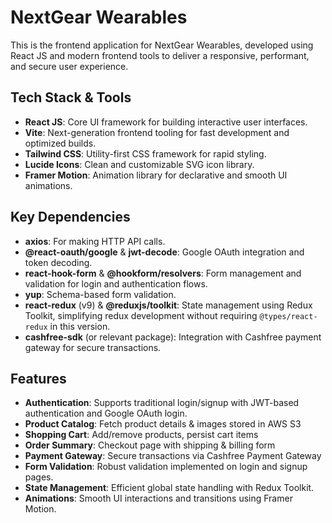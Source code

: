 # NextGear Wearables

This is the frontend application for NextGear Wearables, developed using React JS and modern frontend tools to deliver a responsive, performant, and secure user experience.

## Tech Stack & Tools

- **React JS**: Core UI framework for building interactive user interfaces.
- **Vite**: Next-generation frontend tooling for fast development and optimized builds.
- **Tailwind CSS**: Utility-first CSS framework for rapid styling.
- **Lucide Icons**: Clean and customizable SVG icon library.
- **Framer Motion**: Animation library for declarative and smooth UI animations.

## Key Dependencies

- **axios**: For making HTTP API calls.
- **@react-oauth/google** & **jwt-decode**: Google OAuth integration and token decoding.
- **react-hook-form** & **@hookform/resolvers**: Form management and validation for login and authentication flows.
- **yup**: Schema-based form validation.
- **react-redux** (v9) & **@reduxjs/toolkit**: State management using Redux Toolkit, simplifying redux development without requiring `@types/react-redux` in this version.
- **cashfree-sdk** (or relevant package): Integration with Cashfree payment gateway for secure transactions.

## Features

- **Authentication**: Supports traditional login/signup with JWT-based authentication and Google OAuth login.
- **Product Catalog**: Fetch product details & images stored in AWS S3
- **Shopping Cart**: Add/remove products, persist cart items
- **Order Summary**: Checkout page with shipping & billing form
- **Payment Gateway**: Secure transactions via Cashfree Payment Gateway
- **Form Validation**: Robust validation implemented on login and signup pages.
- **State Management**: Efficient global state handling with Redux Toolkit.
- **Animations**: Smooth UI interactions and transitions using Framer Motion.
